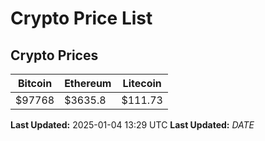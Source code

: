 # Crypto Price List

## Crypto Prices
| Bitcoin | Ethereum | Litecoin |
| ------- | -------- | -------- |
| $97768 | $3635.8 | $111.73 |
**Last Updated:** 2025-01-04 13:29 UTC
**Last Updated:** $DATE$
